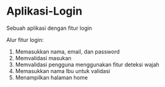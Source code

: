 # Aplikasi-Login
Sebuah aplikasi dengan fitur login  

Alur fitur login:
1. Memasukkan nama, email, dan password
2. Memvalidasi masukan
3. Memvalidasi pengguna menggunakan fitur deteksi wajah
4. Memasukkan nama Ibu untuk validasi
5. Menampilkan halaman home
